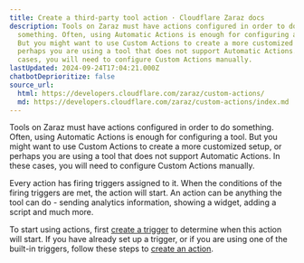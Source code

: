 ```yaml
---
title: Create a third-party tool action · Cloudflare Zaraz docs
description: Tools on Zaraz must have actions configured in order to do
  something. Often, using Automatic Actions is enough for configuring a tool.
  But you might want to use Custom Actions to create a more customized setup, or
  perhaps you are using a tool that does not support Automatic Actions. In these
  cases, you will need to configure Custom Actions manually.
lastUpdated: 2024-09-24T17:04:21.000Z
chatbotDeprioritize: false
source_url:
  html: https://developers.cloudflare.com/zaraz/custom-actions/
  md: https://developers.cloudflare.com/zaraz/custom-actions/index.md
---
```


Tools on Zaraz must have actions configured in order to do something. Often, using Automatic Actions is enough for configuring a tool. But you might want to use Custom Actions to create a more customized setup, or perhaps you are using a tool that does not support Automatic Actions. In these cases, you will need to configure Custom Actions manually.

Every action has firing triggers assigned to it. When the conditions of the firing triggers are met, the action will start. An action can be anything the tool can do - sending analytics information, showing a widget, adding a script and much more.

To start using actions, first [create a trigger](https://developers.cloudflare.com/zaraz/custom-actions/create-trigger/) to determine when this action will start. If you have already set up a trigger, or if you are using one of the built-in triggers, follow these steps to [create an action](https://developers.cloudflare.com/zaraz/custom-actions/create-action/).
